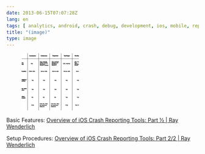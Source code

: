 ```yaml
---
date: 2013-06-15T07:07:28Z
lang: en
tags: [ analytics, android, crash, debug, development, ios, mobile, reporting ]
title: "(image)"
type: image
---
```


<figure>
<a
href="https://hugo.ferreira.cc/basic-features-overview-of-ios-crash-reporting/attachment/462/"
rel="attachment"><img
src="tumblr_mog40eBVmP1qz82meo1_1280-150x150.png"
width="150" height="150" /></a></figure>

Basic Features: [Overview of iOS Crash Reporting Tools: Part ½  |  Ray
Wenderlich](http://www.raywenderlich.com/33669/overview-of-ios-crash-reporting-tools-part-1)

Setup Procedures: [Overview of iOS Crash Reporting Tools: Part 2/2  | 
Ray
Wenderlich](http://www.raywenderlich.com/34050/overview-of-ios-crash-reporting-tools-part-2)

